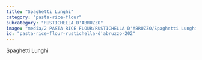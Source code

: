 ```yaml
---
title: "Spaghetti Lunghi"
category: "pasta-rice-flour"
subcategory: "RUSTICHELLA D'ABRUZZO"
image: "media/2 PASTA RICE FLOUR/RUSTICHELLA D'ABRUZZO/Spaghetti Lunghi.png"
id: "pasta-rice-flour-rustichella-d'abruzzo-202"
---
```


Spaghetti Lunghi
